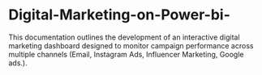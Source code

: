 # Digital-Marketing-on-Power-bi-
This documentation outlines the development of an interactive digital marketing dashboard designed to monitor campaign performance across multiple channels (Email, Instagram Ads, Influencer Marketing, Google ads.).
